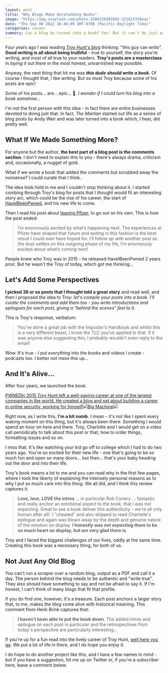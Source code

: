 ```yaml
---
layout: post
title: "Why Blogs Make Outstanding Books"
image: "https:/img.unsplash.com/photo-1586339393565-32161f258eac"
date: "Thu Sep 08 2022 16:46:09 GMT-0700 (Pacific Daylight Time)"
categories: career
summary: Can a blog be turned into a book? Yes! But it can't be just any old blog - the writer has to have something to say and no fear of saying it... like Troy Hunt. Here's the story of how I turned his blog into a book.      
---
```


Four years ago I was reading [Troy Hunt's blog](https://www.troyhunt.com/pwned-the-book-is-finally-here/) thinking: "this guy can _write_". **Good writing is all about being truthful** \- true to yourself, the story you're writing, and most of all true to your readers. **Troy's posts are a masterclass** in _laying it out there_ in the most honest, unvarnished way possible.

Anyway, the next thing that hit me was _**this dude should write a book**_. Of course I thought that, I like writing. But so must Troy because some of his posts are epic!

Some of his posts... are... epic... 🤔.   _I wonder if I could turn his blog into a book somehow..._

I'm not the first person with this idea - in fact there are entire businesses devoted to doing just that. In fact, _The Martian_ started out life as a series of blog posts by Andy Weir and was later turned into a book which, I hear, did pretty well.

## What If We Made Something More?

For anyone but the author, **the best part of a blog post is the comments section**. I don't need to explain this to you - there's always drama, criticism and, occasionally, a nugget of gold. 

What if we wrote a book that added the comments but scrubbed away the nonsense? I could curate that I think.

The idea took hold in me and I couldn't stop thinking about it. I started combing through Troy's blog for posts that I thought would fit an interesting story arc, which could be the rise of his career, the start of [HaveIBeenPwned](https://haveibeenpwned.com/), and his new life to come.

Then I read his post about [leaving Pfizer](https://www.troyhunt.com/today-marks-two-important-milestones/), to go out on his own. This is how the post ended:

> I’m enormously excited by what’s happening next. The experiences at Pfizer have shaped that future and exiting in this fashion is the best result I could ever have hoped for. I’ll follow up with another post as the dust settles on this outgoing phase of my life, I’m _enormously_ excited about what’s coming next!

People knew who Troy was in 2015 - he released HaveIBeenPwned 2 years prior. But he wasn't the Troy of today, which got me thinking...

## Let's Add Some Perspectives

**I picked 36 or so posts that I thought told a great story** and read well, and then I proposed the idea to Troy: _let's compile your posts into a book. I'll curate the comments and add them too - you write introductions and epilogues for each post, giving a "behind the scenes" feel to it_.

This is Troy's response, verbatum:

> You’ve done a great job with the Imposter’s Handbook and whilst this is a very different beast, I know the TLC you’ve applied to that. If it was anyone else suggesting this, I probably wouldn’t even reply to the email!

Wow. It's true - I put _everything_ into the books and videos I create - podcasts too. I better not mess this up...

## And It's Alive...

After four years, we launched the book.

[PWNEDIn 2015 Troy Hunt left a well-paying career at one of the largest companies in the world. He created a blog and set about building a career in online security, working for himself![](https://bigmachine.io/images/logos/cs.png)Big Machine![](https://bigmachine.io/images/pwned/cover.jpg)](https://bigmachine.io/products/pwned/)

Right now, as I write this, **I'm a bit numb**. I mean - it's not like I spent every waking moment on this thing, but it's always been there. Something I would spend an hour on here and there. Troy, Charlotte and I would get on a video call periodically to talk about this post or that, how to order things, formatting issues and so on.

I miss that. It's like watching your kid go off to college which I had to do two years ago. You're so excited for their new life - one that's going to be so much fun and open so many doors... but then... that's your baby heading out the door and into their life.

Troy's book means a lot to me and you can read why in the first few pages, where I took the liberty of explaining the intensely personal reasons as to why I put so much care into this thing. We all did, and I think this review captures it:

> **Love, love, LOVE the intros** ... in particular Rob Conery ... fantastic and really anchor an emotional aspect to the book, that i was not expecting. Great to see a book deliver this authenticity - we're all only human after all!. I "cheated" and also skipped to read Charlotte's epilogue and again was blown away by the depth and genuine nature of the emotion on display. **I honestly was not expecting there to be so much heart on display, but am very glad there is**.

Troy and I faced the biggest challenges of our lives, oddly at the same time. Creating this book was a necessary thing, for both of us. 

## Not Just Any Old Blog

You can't run a scraper over a random blog, output as a PDF and call it a day. The person behind the blog needs to be authentic and "write true". They also should have something to say and not be afraid to say it. If I'm honest, I can't think of many blogs that fit that profile.

If you do find one, however, it's a treasure. Each post anchors a larger story that, to me, makes the blog come alive with historical meaning. This comment from Henk Brink captures that:

> **I haven't been able to put the book down**. The added intros and epilogue on each post in particular and the retrospectives from today's perspective are particularly interesting...

If you're up for a fun read into the lively career of Troy Hunt, [well here you go](https://bigmachine.io/products/pwned/). We put a lot of life in there, and I do hope you enjoy it.

I do hope to do another project like this, and I have a few names in mind - but if you have a suggestion, hit me up on Twitter or, if you're a subscriber here, leave a comment below.